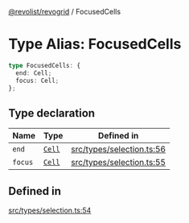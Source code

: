 [@revolist/revogrid](README.md) / FocusedCells

# Type Alias: FocusedCells

```ts
type FocusedCells: {
  end: Cell;
  focus: Cell;
};
```

## Type declaration

| Name | Type | Defined in |
| ------ | ------ | ------ |
| `end` | [`Cell`](Interface.Cell.md) | [src/types/selection.ts:56](https://github.com/revolist/revogrid/blob/69db770b4dd0e83354c8d987e03567beaf944291/src/types/selection.ts#L56) |
| `focus` | [`Cell`](Interface.Cell.md) | [src/types/selection.ts:55](https://github.com/revolist/revogrid/blob/69db770b4dd0e83354c8d987e03567beaf944291/src/types/selection.ts#L55) |

## Defined in

[src/types/selection.ts:54](https://github.com/revolist/revogrid/blob/69db770b4dd0e83354c8d987e03567beaf944291/src/types/selection.ts#L54)
